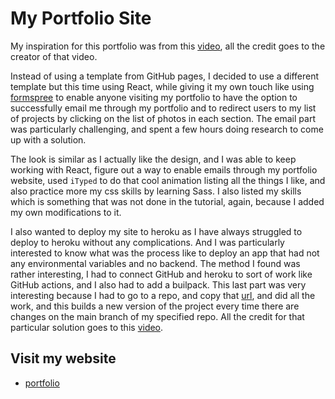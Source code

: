 # My Portfolio Site

My inspiration for this portfolio was from this [video](https://www.youtube.com/watch?v=7WwtzsSHdpI&t=8379s), all the credit goes to the creator of that video.

Instead of using a template from GitHub pages, I decided to use a different template but this time using React, while giving it my own touch like using [formspree](https://formspree.io) to enable anyone visiting my portfolio to have the option to successfully email me through my portfolio and to redirect users to my list of projects by clicking on the list of photos in each section. The email part was particularly challenging, and spent a few hours doing research to come up with a solution. 

The look is similar as I actually like the design, and I was able to keep working with React, figure out a way to enable emails through my portfolio website, used `iTyped` to do that cool animation listing all the things I like, and also practice more my css skills by learning Sass. I also listed my skills which is something that was not done in the tutorial, again, because I added my own modifications to it.

I also wanted to deploy my site to heroku as I have always struggled to deploy to heroku without any complications. And I was particularly interested to know what was the process like to deploy an app that had not any environmental variables and no backend. The method I found was rather interesting, I had to connect GitHub and heroku to sort of work like GitHub actions, and I also had to add a builpack. This last part was very interesting because I had to go to a repo, and copy that [url](https://github.com/mars/create-react-app-buildpack), and did all the work, and this builds a new version of the project every time there are changes on the main branch of my specified repo. All the credit for that particular solution goes to this [video](https://www.youtube.com/watch?v=tA4Fl1dZgjc).

## Visit my website

* [portfolio](https://jefferson-portfolio.onrender.com)